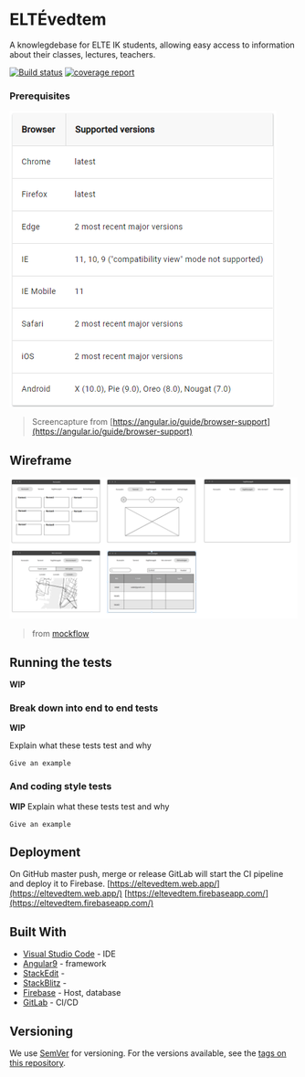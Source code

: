 
# ELTÉvedtem

A knowlegdebase for ELTE IK students, allowing easy access to information about their classes, lectures, teachers.

[![Build status](https://img.shields.io/gitlab/pipeline/kragmar/angular-elteik-knowledgebase)](https://gitlab.com/kragmar/angular-elteik-knowledgebase/pipelines)
[![coverage report](https://gitlab.com/kragmar/angular-elteik-knowledgebase/badges/master/coverage.svg)](https://gitlab.com/kragmar/angular-elteik-knowledgebase/-/commits/master)

### Prerequisites

![prerequisits](https://github.com/kragmar/angular-elteik-knowledgebase/blob/develop/doc/2020-03-13%2009_59_35-Angular%20-%20Browser%20support.png?raw=true "prerequisits")
> Screencapture from [https://angular.io/guide/browser-support](https://angular.io/guide/browser-support)




## Wireframe
![wireframe](https://github.com/kragmar/angular-elteik-knowledgebase/blob/develop/doc/drotvaz.jpg?raw=true "wireframe")
>from [mockflow](https://www.mockflow.com/)

## Running the tests

**WIP**

### Break down into end to end tests
**WIP**

Explain what these tests test and why

```
Give an example
```

### And coding style tests
**WIP**
Explain what these tests test and why

```
Give an example
```

## Deployment

On GitHub master push, merge or release GitLab will start the CI pipeline and deploy it to Firebase.
[https://eltevedtem.web.app/](https://eltevedtem.web.app/)
[https://eltevedtem.firebaseapp.com/](https://eltevedtem.firebaseapp.com/)

## Built With

* [Visual Studio Code](https://code.visualstudio.com/)  - IDE
* [Angular9](https://angular.io/) - framework 
* [StackEdit](https://stackedit.io/) - 
* [StackBlitz](https://stackblitz.com/) - 
* [Firebase](https://firebase.google.com/) - Host, database
* [GitLab]((https://about.gitlab.com/)) - CI/CD

## Versioning

We use [SemVer](http://semver.org/) for versioning. For the versions available, see the [tags on this repository](https://github.com/your/project/tags). 

